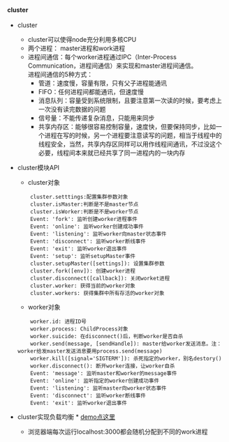 #### cluster
* cluster
    * cluster可以使得node充分利用多核CPU
    * 两个进程： master进程和work进程
    * 进程间通信：每个worker进程通过IPC（Inter-Process Communication，进程间通信）来实现和master进程间通信。<br/>
        进程间通信的5种方式：
        * 管道：速度慢，容量有限，只有父子进程能通讯    
        * FIFO：任何进程间都能通讯，但速度慢    
        * 消息队列：容量受到系统限制，且要注意第一次读的时候，要考虑上一次没有读完数据的问题    
        * 信号量：不能传递复杂消息，只能用来同步    
        * 共享内存区：能够很容易控制容量，速度快，但要保持同步，比如一个进程在写的时候，另一个进程要注意读写的问题，相当于线程中的线程安全，当然，共享内存区同样可以用作线程间通讯，不过没这个必要，线程间本来就已经共享了同一进程内的一块内存


* cluster模块API
    * cluster对象
    ```
        cluster.setttings:配置集群参数对象
        cluster.isMaster:判断是不是master节点
        cluster.isWorker:判断是不是worker节点
        Event: 'fork': 监听创建worker进程事件
        Event: 'online': 监听worker创建成功事件
        Event: 'listening': 监听worker向master状态事件
        Event: 'disconnect': 监听worker断线事件
        Event: 'exit': 监听worker退出事件
        Event: 'setup': 监听setupMaster事件
        cluster.setupMaster([settings]): 设置集群参数
        cluster.fork([env]): 创建worker进程
        cluster.disconnect([callback]): 关闭worket进程
        cluster.worker: 获得当前的worker对象
        cluster.workers: 获得集群中所有存活的worker对象
    ```

    * worker对象
    ```
        worker.id: 进程ID号
        worker.process: ChildProcess对象
        worker.suicide: 在disconnect()后，判断worker是否自杀
        worker.send(message, [sendHandle]): master给worker发送消息。注：worker给发master发送消息要用process.send(message)
        worker.kill([signal='SIGTERM']): 杀死指定的worker，别名destory()
        worker.disconnect(): 断开worker连接，让worker自杀
        Event: 'message': 监听master和worker的message事件
        Event: 'online': 监听指定的worker创建成功事件
        Event: 'listening': 监听master向worker状态事件
        Event: 'disconnect': 监听worker断线事件
        Event: 'exit': 监听worker退出事件
    ```
* cluster实现负载均衡 * [demo点这里](https://github.com/baoendemao/front-end-engineering/tree/master/node/cluster/demos/app.js)
    * 浏览器端每次运行localhost:3000都会随机分配到不同的work进程

